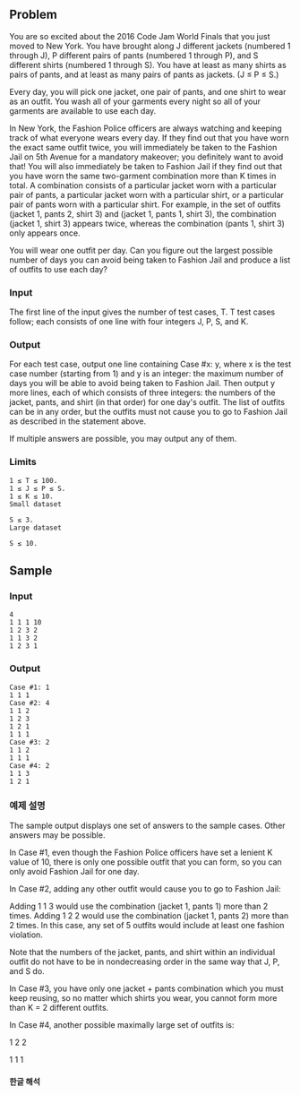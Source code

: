 ## Problem

You are so excited about the 2016 Code Jam World Finals that you just moved to New York. You have brought along J different jackets (numbered 1 through J), P different pairs of pants (numbered 1 through P), and S different shirts (numbered 1 through S). You have at least as many shirts as pairs of pants, and at least as many pairs of pants as jackets. (J ≤ P ≤ S.)

Every day, you will pick one jacket, one pair of pants, and one shirt to wear as an outfit. You wash all of your garments every night so all of your garments are available to use each day.

In New York, the Fashion Police officers are always watching and keeping track of what everyone wears every day. If they find out that you have worn the exact same outfit twice, you will immediately be taken to the Fashion Jail on 5th Avenue for a mandatory makeover; you definitely want to avoid that! You will also immediately be taken to Fashion Jail if they find out that you have worn the same two-garment combination more than K times in total. A combination consists of a particular jacket worn with a particular pair of pants, a particular jacket worn with a particular shirt, or a particular pair of pants worn with a particular shirt. For example, in the set of outfits (jacket 1, pants 2, shirt 3) and (jacket 1, pants 1, shirt 3), the combination (jacket 1, shirt 3) appears twice, whereas the combination (pants 1, shirt 3) only appears once.

You will wear one outfit per day. Can you figure out the largest possible number of days you can avoid being taken to Fashion Jail and produce a list of outfits to use each day?

### Input

The first line of the input gives the number of test cases, T. T test cases follow; each consists of one line with four integers J, P, S, and K.

### Output

For each test case, output one line containing Case #x: y, where x is the test case number (starting from 1) and y is an integer: the maximum number of days you will be able to avoid being taken to Fashion Jail. Then output y more lines, each of which consists of three integers: the numbers of the jacket, pants, and shirt (in that order) for one day's outfit. The list of outfits can be in any order, but the outfits must not cause you to go to Fashion Jail as described in the statement above.

If multiple answers are possible, you may output any of them.

### Limits

    1 ≤ T ≤ 100.
    1 ≤ J ≤ P ≤ S.
    1 ≤ K ≤ 10.
    Small dataset

    S ≤ 3.
    Large dataset

    S ≤ 10.

## Sample


### Input 

    4
    1 1 1 10
    1 2 3 2
    1 1 3 2
    1 2 3 1

### Output 

    Case #1: 1
    1 1 1
    Case #2: 4
    1 1 2
    1 2 3
    1 2 1
    1 1 1
    Case #3: 2
    1 1 2
    1 1 1
    Case #4: 2
    1 1 3
    1 2 1

### 예제 설명

The sample output displays one set of answers to the sample cases. Other answers may be possible.

In Case #1, even though the Fashion Police officers have set a lenient K value of 10, there is only one possible outfit that you can form, so you can only avoid Fashion Jail for one day.

In Case #2, adding any other outfit would cause you to go to Fashion Jail:

Adding 1 1 3 would use the combination (jacket 1, pants 1) more than 2 times.
Adding 1 2 2 would use the combination (jacket 1, pants 2) more than 2 times.
In this case, any set of 5 outfits would include at least one fashion violation.

Note that the numbers of the jacket, pants, and shirt within an individual outfit do not have to be in nondecreasing order in the same way that J, P, and S do.

In Case #3, you have only one jacket + pants combination which you must keep reusing, so no matter which shirts you wear, you cannot form more than K = 2 different outfits.

In Case #4, another possible maximally large set of outfits is:

1 2 2

1 1 1

#### 한글 해석
